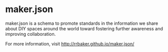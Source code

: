 # maker.json

maker.json is a schema to promote standards in the information we share about DIY spaces around the world toward fostering further awareness and improving collaboration.

For more information, visit http://rrbaker.github.io/maker.json/
